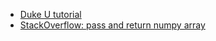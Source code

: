 - [Duke U tutorial](http://people.duke.edu/~ccc14/sta-663-2016/18G_C++_Python_pybind11.html)
- [StackOverflow: pass and return numpy array](https://stackoverflow.com/questions/44659924/returning-numpy-arrays-via-pybind11)
